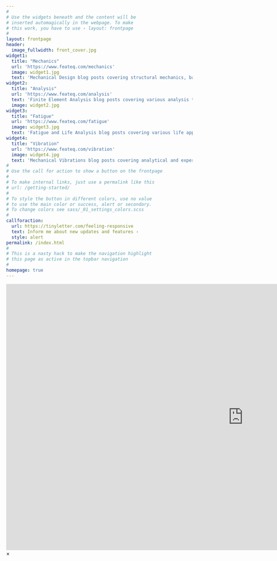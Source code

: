 ```yaml
---
#
# Use the widgets beneath and the content will be
# inserted automagically in the webpage. To make
# this work, you have to use › layout: frontpage
#
layout: frontpage
header:
  image_fullwidth: front_cover.jpg
widget1:
  title: "Mechanics"
  url: 'https://www.feateq.com/mechanics'
  image: widget1.jpg
  text: 'Mechanical Design blog posts covering structural mechanics, basic equations, and core engineering concepts.'
widget2:
  title: "Analysis"
  url: 'https://www.feateq.com/analysis'
  text: 'Finite Element Analysis blog posts covering various analysis types with tutorials of real engineering applications.'
  image: widget2.jpg
widget3:
  title: "Fatigue"
  url: 'https://www.feateq.com/fatigue'
  image: widget3.jpg
  text: 'Fatigue and Life Analysis blog posts covering various life approaches, experimental procedures, and plasticity.'
widget4:
  title: "Vibration"
  url: 'https://www.feateq.com/vibration'
  image: widget4.jpg
  text: 'Mechanical Vibrations blog posts covering analytical and experimental methods aligned with industry norms.'
#
# Use the call for action to show a button on the frontpage
#
# To make internal links, just use a permalink like this
# url: /getting-started/
#
# To style the button in different colors, use no value
# to use the main color or success, alert or secondary.
# To change colors see sass/_01_settings_colors.scss
#
callforaction:
  url: https://tinyletter.com/feeling-responsive
  text: Inform me about new updates and features ›
  style: alert
permalink: /index.html
#
# This is a nasty hack to make the navigation highlight
# this page as active in the topbar navigation
#
homepage: true
---
```


<div id="videoModal" class="reveal-modal large" data-reveal="">
  <div class="flex-video widescreen vimeo" style="display: block;">
    <iframe width="1280" height="720" src="https://www.youtube.com/embed/3b5zCFSmVvU" frameborder="0" allowfullscreen></iframe>
  </div>
  <a class="close-reveal-modal">&#215;</a>
</div>
